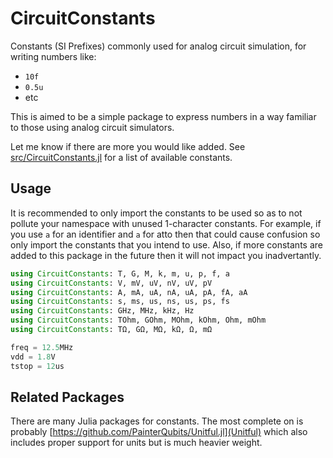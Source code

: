 # CircuitConstants
Constants (SI Prefixes) commonly used for analog circuit simulation, for writing numbers like:
- `10f`
- `0.5u`
- etc

This is aimed to be a simple package to express numbers in a way familiar to those
using analog circuit simulators.

Let me know if there are more you would like added.
See [src/CircuitConstants.jl](src/CircuitConstants.jl) for a list of available constants.

## Usage

It is recommended to only import the constants to be used so as to not
pollute your namespace with unused 1-character constants.
For example, if you use `a` for an identifier and `a` for atto then that could
cause confusion so only import the constants that you intend to use.
Also, if more constants are added to this package in the future then it will
not impact you inadvertantly.

```julia
using CircuitConstants: T, G, M, k, m, u, p, f, a
using CircuitConstants: V, mV, uV, nV, uV, pV
using CircuitConstants: A, mA, uA, nA, uA, pA, fA, aA
using CircuitConstants: s, ms, us, ns, us, ps, fs
using CircuitConstants: GHz, MHz, kHz, Hz
using CircuitConstants: TOhm, GOhm, MOhm, kOhm, Ohm, mOhm
using CircuitConstants: TΩ, GΩ, MΩ, kΩ, Ω, mΩ

freq = 12.5MHz
vdd = 1.8V
tstop = 12us
```

## Related Packages

There are many Julia packages for constants.
The most complete on is probably [https://github.com/PainterQubits/Unitful.jl](Unitful)
which also includes proper support for units but is much heavier weight.
